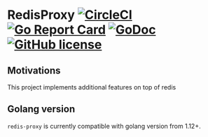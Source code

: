 # RedisProxy [![CircleCI](https://circleci.com/gh/hunkeelin/redis-proxy.svg?style=shield)](https://circleci.com/gh/hunkeelin/redis-proxy) [![Go Report Card](https://goreportcard.com/badge/github.com/hunkeelin/redis-proxy)](https://goreportcard.com/report/github.com/hunkeelin/redis-proxy) [![GoDoc](https://godoc.org/github.com/hunkeelin/redis-proxy?status.svg)](https://godoc.org/github.com/hunkeelin/redis-proxy) [![GitHub license](https://img.shields.io/badge/license-MIT%202-blue.svg)](https://raw.githubusercontent.com/hunkeelin/redis-proxy/master/LICENSE)


## Motivations

This project implements additional features on top of redis

## Golang version

`redis-proxy` is currently compatible with golang version from 1.12+.

